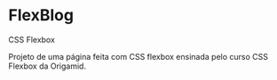 # FlexBlog
CSS Flexbox

Projeto de uma página feita com CSS flexbox ensinada pelo curso CSS Flexbox da Origamid.
